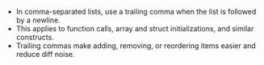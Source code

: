 - In comma-separated lists, use a trailing comma when the list is followed by a newline.
- This applies to function calls, array and struct initializations, and similar constructs.
- Trailing commas make adding, removing, or reordering items easier and reduce diff noise.
